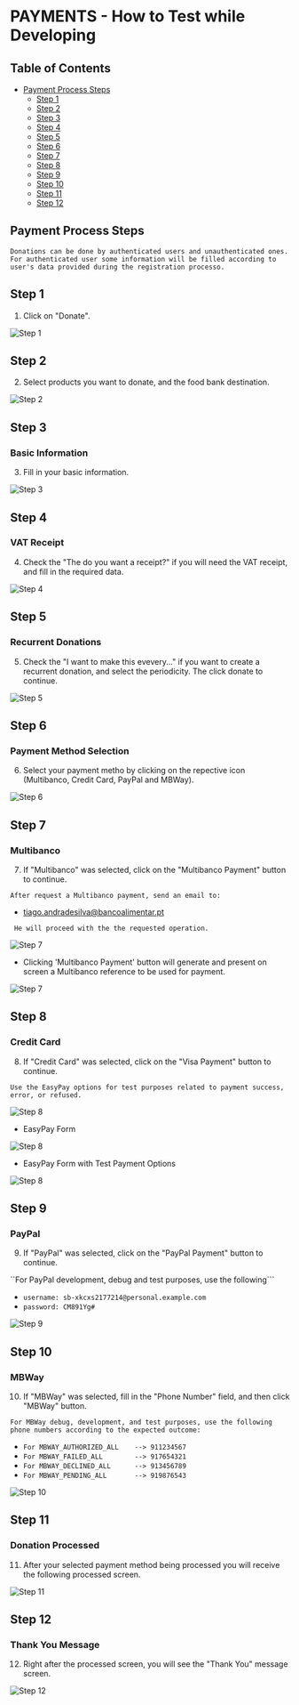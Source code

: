 # PAYMENTS - How to Test while Developing

## Table of Contents
- [Payment Process Steps](#payment-process-steps)
    - [Step 1](#step-1)
    - [Step 2](#step-2)
    - [Step 3](#step-3)
    - [Step 4](#step-4)
    - [Step 5](#step-5)
    - [Step 6](#step-6)
    - [Step 7](#step-7)
    - [Step 8](#step-8)
    - [Step 9](#step-9)
    - [Step 10](#step-10)
    - [Step 11](#step-11)
    - [Step 12](#step-12)

## Payment Process Steps

``Donations can be done by authenticated users and unauthenticated ones. For authenticated user some information will be filled according to user's data provided during the registration processo.``

## Step 1

1. Click on "Donate".

![Step 1](images/payments/payment-0001.png)

## Step 2

2. Select products you want to donate, and the food bank destination. 

![Step 2](images/payments/payment-0002.png)

## Step 3

### Basic Information

3. Fill in your basic information.

![Step 3](images/payments/payment-0003.png)

## Step 4

### VAT Receipt

4. Check the "The do you want a receipt?" if you will need the VAT receipt, and fill in the required data. 

![Step 4](images/payments/payment-0004.png)

## Step 5

### Recurrent Donations

5. Check the "I want to make this evevery..." if you want to create a recurrent donation, and select the periodicity. The click donate to continue.

![Step 5](images/payments/payment-0005.png)

## Step 6

### Payment Method Selection

6. Select your payment metho by clicking on the repective icon (Multibanco, Credit Card, PayPal and MBWay).

![Step 6](images/payments/payment-0006.png)

## Step 7

### Multibanco

7. If "Multibanco" was selected, click on the "Multibanco Payment" button to continue.

``After request a Multibanco payment, send an email to:``

* tiago.andradesilva@bancoalimentar.pt

`` He will proceed with the the requested operation.``

![Step 7](images/payments/payment-0007.png)

* Clicking 'Multibanco Payment' button will generate and present on screen a Multibanco reference to be used for payment.

![Step 7](images/payments/payment-0007-001.png)

## Step 8

### Credit Card

8. If "Credit Card" was selected, click on the "Visa Payment" button to continue.

``Use the EasyPay options for test purposes related to payment success, error, or refused.``

![Step 8](images/payments/payment-0008.png)

* EasyPay Form

![Step 8](images/payments/payment-0008-001.png)

* EasyPay Form with Test Payment Options

![Step 8](images/payments/payment-0008-002.png)

## Step 9

### PayPal

9. If "PayPal" was selected, click on the "PayPal Payment" button to continue.

``For PayPal development, debug and test purposes, use the following```

* ``username: sb-xkcxs2177214@personal.example.com``
* ``password: CM891Yg#``

![Step 9](images/payments/payment-0009.png)

## Step 10

### MBWay

10. If "MBWay" was selected, fill in the "Phone Number" field, and then click "MBWay" button.

``For MBWay debug, development, and test purposes, use the following phone numbers according to the expected outcome:``

* ``For MBWAY_AUTHORIZED_ALL    --> 911234567``
* ``For MBWAY_FAILED_ALL        --> 917654321``
* ``For MBWAY_DECLINED_ALL      --> 913456789``
* ``For MBWAY_PENDING_ALL       --> 919876543``

![Step 10](images/payments/payment-0010.png)

## Step 11

### Donation Processed

11. After your selected payment method being processed you will receive the following processed screen.

![Step 11](images/payments/payment-0011-donation-processed.png)

## Step 12

### Thank You Message

12. Right after the processed screen, you will see the "Thank You" message screen.

![Step 12](images/payments/payment-0012-thankyou.png)